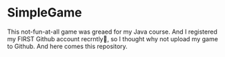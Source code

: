 # SimpleGame
This not-fun-at-all game was greaed for my Java course. And I registered my FIRST Github account recrntly:tada:, so I thought why not upload my game to Github. And here comes this repository.
